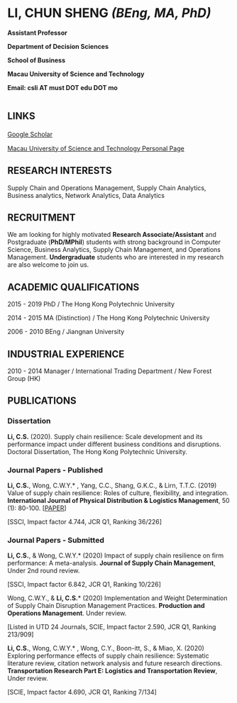# LI, CHUN SHENG _(BEng, MA, PhD)_

<table border="0">
  <tr>
      <p><b>Assistant Professor</b></p>
      <p><b>Department of Decision Sciences</b></p>
      <p><b>School of Business</b></p>
      <p><b>Macau University of Science and Technology</b></p>
      <p><b>Email: csli AT must DOT edu DOT mo</b></p>
  </tr>
</table>

## LINKS

[Google Scholar](https://scholar.google.com.hk/citations?user=YKSyFhYAAAAJ&hl=en)　　

[Macau University of Science and Technology Personal Page](https://www.must.edu.mo/images/MSB/files/LiChunSheng_EN_v200226.pdf)

## RESEARCH INTERESTS

Supply Chain and Operations Management, Supply Chain Analytics, Business analytics, Network Analytics, Data Analytics

## RECRUITMENT
We am looking for highly motivated **Research Associate/Assistant** and Postgraduate (**PhD/MPhil**) students with strong background in Computer Science, Business Analytics, Supply Chain Management, and Operations Management. **Undergraduate** students who are interested in my research are also welcome to join us.

## ACADEMIC QUALIFICATIONS

2015 - 2019 PhD / The Hong Kong Polytechnic University

2014 - 2015 MA (Distinction) / The Hong Kong Polytechnic University

2006 - 2010 BEng / Jiangnan University

## INDUSTRIAL EXPERIENCE

2010 - 2014 Manager / International Trading Department / New Forest Group (HK)

## PUBLICATIONS

### Dissertation

**Li, C.S.** (2020). Supply chain resilience: Scale development and its performance impact under different business conditions and disruptions. Doctoral Dissertation, The Hong Kong Polytechnic University.

### Journal Papers - Published

**Li, C.S.**, Wong, C.W.Y.* , Yang, C.C., Shang, G.K.C., & Lirn, T.T.C. (2019) Value of supply chain resilience: Roles of culture, flexibility, and integration. **International Journal of Physical Distribution & Logistics Management**, 50 (1): 80-100. [[PAPER](Li_et_al_IJPDLM_2019.pdf)]

[SSCI, Impact factor 4.744, JCR Q1, Ranking 36/226]

### Journal Papers - Submitted 

**Li, C.S.**, & Wong, C.W.Y.* (2020) Impact of supply chain resilience on firm performance: A meta-analysis. **Journal of Supply Chain Management**, Under 2nd round review.

[SSCI, Impact factor 6.842, JCR Q1, Ranking 10/226]

Wong, C.W.Y., & **Li, C.S.*** (2020) Implementation and Weight Determination of Supply Chain Disruption Management Practices. **Production and Operations Management**. Under review.

[Listed in UTD 24 Journals, SCIE, Impact factor 2.590, JCR Q1, Ranking 213/909]

**Li, C.S.**, Wong, C.W.Y.* , Wong, C.Y., Boon-itt, S., & Miao, X. (2020) Exploring performance effects of supply chain resilience: Systematic literature review, citation network analysis and future research directions. **Transportation Research Part E: Logistics and Transportation Review**, Under review.

[SCIE, Impact factor 4.690, JCR Q1, Ranking 7/134]

<!--**Li, C.S.**, Wong, C.W.Y.* (2020) Scale development and empirical validation of supply chain resilience: A multi-phase mixed methods study. Anticipated submission to **Journal of Operations Management**.

<!--[Listed in UTD 24 Journals, SCIE, Impact factor 4.673, JCR Q1, Ranking 10/83]

### Conference Papers/Presentations

**Li, C.S.**, Wong, C.W.Y.* , Wong, C.Y., & Boon-itt, S. (2019) Supply chain resilience: Theoretical construct and measurement development. POMS 30th Annual Conference (POMS 2019), Washington D.C.

**Li, C.S.**, Wong, C.W.Y., Shang, G.K.C., Yang, C.C., & Lirn, T.T.C.* (2017) Supply chain resilience: Roles of collaboration in supply chain. 22nd International Symposium on Logistics (ISL 2017), Ljubljana.

**Li, C.S.**, & Wong, C.W.Y.* (2016) The impact of supply chain resilience on financial performance: Insights from competitive strategy theory. The International Conference on Business Case Research (ICBCR 2016), Hong Kong.

**Li, C.S.**, & Wong, C.W.Y.* (2016) Fashion supply chain resilience: Construct development and measurement validation. Textile Summit and Postgraduate Student Conference 2016, Hong Kong.

Note: * Corresponding author

## SERVICES

Reviewer - **International Journal of Production Economics** [SCIE, Impact factor 5.134, JCR Q1, Ranking 4/83].

Reviewer - **Transportation Research Part E: Logistics and Transportation Review** [SCIE, Impact factor 4.690, JCR Q1, Ranking 7/134].

Reviewer - **International Journal of Physical Distribution and Logistics Management** [SSCI, Impact factor 4.744, JCR Q1, Ranking 36/226].

Member - Production and Operations Management Society

Member - European Operations Management Association

Session Chair - Production and Operations Management Society (POMS) 30th Annual Conference (2019), Washington D.C.

Session Chair - Textile Summit and Postgraduate Student Conference (2016), Hong Kong.

## TEACHING

Master/PhD Supervision / Macau University of Science and Technology

Dissertation Supervision in Supply Chain Management / Macau University of Science and Technology

Dissertation Supervision in Business Analytics / Macau University of Science and Technology

Academic Advisor in Supply Chain Management / Macau University of Science and Technology

Training Advisor in International Competition / Macau University of Science and Technology

MBGZ01 Global Operations and Supply Chain Management / Compulsory Course for Master of Supply Chain Management / Macau University of Science and Technology

BBAZ16604 Decision Analysis in Business / Compulsory Course for Bachelor of Business Analytics / Macau University of Science and Technology

BBAZ16504 Decision Making Methods / Compulsory Course for Bachelor of Supply Chain Management / Macau University of Science and Technology

BBAZ16011 Business Statistics / Compulsory Course for Bachelor of Business Administration / Macau University of Science and Technology

ITC2019M Management Principles in Fashion Business / Compulsory Course for Bachelor of Fashion Business / The Hong Kong Polytechnic University

## HOBBIES

Badminton, Cycling, Diving, Gardening, Hiking, Movie, Music, Photography, Reading, Swimming, Travelling, Writing, etc.

## [Zhihu](https://zhuanlan.zhihu.com/c_1259986886690570240) and [WeChat](https://mp.weixin.qq.com/s?__biz=MzI5NjQwNzkwNg==&mid=100000007&idx=1&sn=df626e102e862af7100a844c7863d02a&chksm=6c45870a5b320e1c93b2eacf1971b50f8d6e3e5d5aae4124666b1233c3e52bfc2aecc72cbcdd&scene=18&xtrack=1&key=110bbf874cc193e9d72457ca7bf887e691039b4eb4ae3d3e0218cd6d462f556f8b87c2541aad19c64eebd333174d3f9efe18bfe290c8cc60f6dcfa3c39ed1dd58cc600c64da9b9f3ad8546b1ea144fc7&ascene=1&uin=MjMzOTIxMTE0MQ%3D%3D&devicetype=Windows+10&version=62070155&lang=zh_CN&exportkey=AVeMLXScXcOezwFu2e37ukk%3D&pass_ticket=rapqCHprj4se3VQZ9hj8EFkIPVips2%2F1%2F%2BouryVkQuR6jesnecbUNLsLgWFFGDDi) Public Account in Chinese

**↓↓↓↓↓↓** Scan to **follow**, share, and [contribute](https://mp.weixin.qq.com/s?__biz=MzI5NjQwNzkwNg==&mid=100000015&idx=1&sn=8a828d29e299875b1b4857ec7f7f1589&chksm=6c4587025b320e14fd3073328e261e030e0d322d5bc4a88a042dcff351c7da77ce39790385ab&scene=18&xtrack=1&key=110bbf874cc193e911ae8c7bb8685d943a6e7b9df2145500e07fb4f82ac9510f1bccfd05e52d78da23e14dae773ebb5c1b7a1b553a8e39facc3ae17e0d79d9121bd595fe0bed009bd36e5558bc48fe5b&ascene=1&uin=MjMzOTIxMTE0MQ%3D%3D&devicetype=Windows+10&version=62070155&lang=zh_CN&exportkey=AS3g0HMhFWyJnsjPijhW1wg%3D&pass_ticket=rapqCHprj4se3VQZ9hj8EFkIPVips2%2F1%2F%2BouryVkQuR6jesnecbUNLsLgWFFGDDi)! 

<img src="WeChat_public_account_QR_code.png" width="40%">
